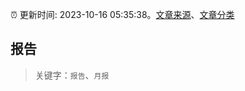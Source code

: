 :alarm_clock: 更新时间: 2023-10-16 05:35:38。[文章来源](/README.md)、[文章分类](/TAGS.md)

## 报告


> 关键字：`报告`、`月报`



